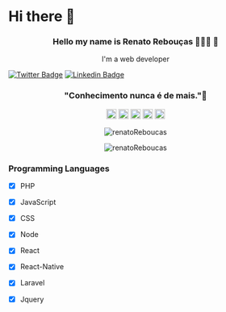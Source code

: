
# Hi there 👋

<h3><p align="center">Hello my name is Renato Rebouças 👨🏻‍💻 🚀</p></h3>
<p align="center">I'm a web developer</p>


[![Twitter Badge](https://img.shields.io/badge/-Twitter-blue?style=flat-square&labelColor=blue&logo=twitter&logoColor=white&link=https://twitter.com/https_zero6)](https://twitter.com/https_zero6)
[![Linkedin Badge](https://img.shields.io/badge/-LinkedIn-blue?style=flat-square&logo=Linkedin&logoColor=white&link=https://www.linkedin.com/in/renato-rebou%C3%A7as-9bb008132/)](https://www.linkedin.com/in/renato-rebou%C3%A7as-9bb008132/) 



<h3><p align="center"> "Conhecimento nunca é de mais."🧠</p></h3>


<p align="center">
<img src="https://devicons.github.io/devicon/devicon.git/icons/react/react-original-wordmark.svg" alt="react" width="20" height="20"/>
<img src="https://devicons.github.io/devicon/devicon.git/icons/css3/css3-original-wordmark.svg" alt="css3"  width="20" height="20"/>
<img src="https://devicons.github.io/devicon/devicon.git/icons/html5/html5-original-wordmark.svg" alt="html5"  width="20" height="20"/>
<img src="https://devicons.github.io/devicon/devicon.git/icons/javascript/javascript-original.svg" alt="javascript" width="20" height="20"/>
<img src="https://devicons.github.io/devicon/devicon.git/icons/nodejs/nodejs-original.svg" alt="nodejs" width="20" height="20"/></p>
<p align="center">
<img src="https://github-readme-stats.vercel.app/api?username=renatoReboucas&show_icons=true&theme=dracula" alt="renatoReboucas"/> 
</p>
<p align="center">
<img src="https://github-readme-stats.vercel.app/api/top-langs/?username=renatoReboucas&layout=compact&theme=dracula" alt="renatoReboucas"/> 
</p>



<!-- 
[![alt text][1.1]][1]
[![alt text][2.1]][2]

[1.1]: http://i.imgur.com/tXSoThF.png
[2.1]: http://i.imgur.com/P3YfQoD.png


[1]: https://twitter.com/https_zero6
[2]: https://www.facebook.com/tinho361/

<h1 align="center">
  <img src="./giphy.gif" alt="developer cat" />
</h1>
-->
### Programming Languages

- [x] PHP
- [x] JavaScript
- [x] CSS
- [x] Node
- [x] React
- [x] React-Native
- [x] Laravel
- [x] Jquery



